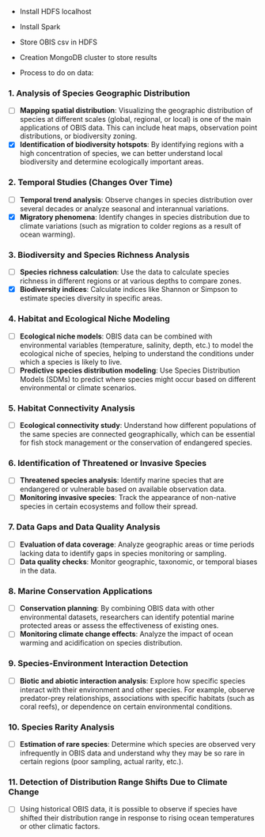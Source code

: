 - Install HDFS localhost

- Install Spark

- Store OBIS csv in HDFS

- Creation MongoDB cluster to store results

- Process to do on data:

### 1. **Analysis of Species Geographic Distribution**
   - [ ] **Mapping spatial distribution**: Visualizing the geographic distribution of species at different scales (global, regional, or local) is one of the main applications of OBIS data. This can include heat maps, observation point distributions, or biodiversity zoning.
   - [x] **Identification of biodiversity hotspots**: By identifying regions with a high concentration of species, we can better understand local biodiversity and determine ecologically important areas.

### 2. **Temporal Studies (Changes Over Time)**
   - [ ] **Temporal trend analysis**: Observe changes in species distribution over several decades or analyze seasonal and interannual variations.
   - [x] **Migratory phenomena**: Identify changes in species distribution due to climate variations (such as migration to colder regions as a result of ocean warming).

### 3. **Biodiversity and Species Richness Analysis**
   - [ ] **Species richness calculation**: Use the data to calculate species richness in different regions or at various depths to compare zones.
   - [x] **Biodiversity indices**: Calculate indices like Shannon or Simpson to estimate species diversity in specific areas.

### 4. **Habitat and Ecological Niche Modeling**
   - [ ] **Ecological niche models**: OBIS data can be combined with environmental variables (temperature, salinity, depth, etc.) to model the ecological niche of species, helping to understand the conditions under which a species is likely to live.
   - [ ] **Predictive species distribution modeling**: Use Species Distribution Models (SDMs) to predict where species might occur based on different environmental or climate scenarios.

### 5. **Habitat Connectivity Analysis**
   - [ ] **Ecological connectivity study**: Understand how different populations of the same species are connected geographically, which can be essential for fish stock management or the conservation of endangered species.

### 6. **Identification of Threatened or Invasive Species**
   - [ ] **Threatened species analysis**: Identify marine species that are endangered or vulnerable based on available observation data.
   - [ ] **Monitoring invasive species**: Track the appearance of non-native species in certain ecosystems and follow their spread.

### 7. **Data Gaps and Data Quality Analysis**
   - [ ] **Evaluation of data coverage**: Analyze geographic areas or time periods lacking data to identify gaps in species monitoring or sampling.
   - [ ] **Data quality checks**: Monitor geographic, taxonomic, or temporal biases in the data.

### 8. **Marine Conservation Applications**
   - [ ] **Conservation planning**: By combining OBIS data with other environmental datasets, researchers can identify potential marine protected areas or assess the effectiveness of existing ones.
   - [ ] **Monitoring climate change effects**: Analyze the impact of ocean warming and acidification on species distribution.

### 9. **Species-Environment Interaction Detection**
   - [ ] **Biotic and abiotic interaction analysis**: Explore how specific species interact with their environment and other species. For example, observe predator-prey relationships, associations with specific habitats (such as coral reefs), or dependence on certain environmental conditions.

### 10. **Species Rarity Analysis**
   - [ ] **Estimation of rare species**: Determine which species are observed very infrequently in OBIS data and understand why they may be so rare in certain regions (poor sampling, actual rarity, etc.).

### 11. **Detection of Distribution Range Shifts Due to Climate Change**
   - [ ] Using historical OBIS data, it is possible to observe if species have shifted their distribution range in response to rising ocean temperatures or other climatic factors.

